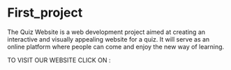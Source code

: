 # First_project
The Quiz Website is a web development project aimed at creating an interactive and visually appealing website for a quiz. It will serve as an online platform where people can come and enjoy the new way of learning.

TO VISIT OUR WEBSITE CLICK ON : 
